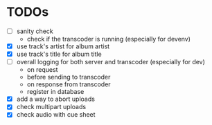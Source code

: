 # TODOs

- [ ] sanity check
  - check if the transcoder is running (especially for devenv)
- [x] use track's artist for album artist
- [x] use track's title for album title
- [ ] overall logging for both server and transcoder (especially for dev)
  - on request
  - before sending to transcoder
  - on response from transcoder
  - register in database
- [x] add a way to abort uploads
- [x] check multipart uploads
- [x] check audio with cue sheet
